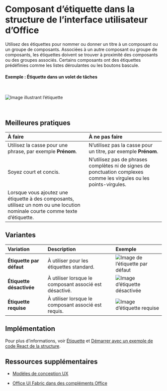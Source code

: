# <a name="label-component-in-office-ui-fabric"></a>Composant d’étiquette dans la structure de l’interface utilisateur d’Office

Utilisez des étiquettes pour nommer ou donner un titre à un composant ou un groupe de composants. Associées à un autre composant ou groupe de composants, les étiquettes doivent se trouver à proximité des composants ou des groupes associés. Certains composants ont des étiquettes prédéfinies comme les listes déroulantes ou les boutons bascule.
  
#### <a name="example-label-in-a-task-pane"></a>Exemple : Étiquette dans un volet de tâches

<br/>

![Image illustrant l’étiquette](../../images/overview_withApp_label.png)

<br/>

## <a name="best-practices"></a>Meilleures pratiques

|**À faire**|**À ne pas faire**|
|:------------|:--------------|
|Utilisez la casse pour une phrase, par exemple **Prénom**.|N’utilisez pas la casse pour un titre, par exemple **Prénom**.|
|Soyez court et concis.|N’utilisez pas de phrases complètes ni de signes de ponctuation complexes comme les virgules ou les points-virgules.|
|Lorsque vous ajoutez une étiquette à des composants, utilisez un nom ou une locution nominale courte comme texte d’étiquette.| |

## <a name="variants"></a>Variantes

|**Variation**|**Description**|**Exemple**|
|:------------|:--------------|:----------|
|**Étiquette par défaut**|À utiliser pour les étiquettes standard.|![Image de l’étiquette par défaut](../../images/label.png)<br/>|
|**Étiquette désactivée**|À utiliser lorsque le composant associé est désactivé.|![Image d’étiquette désactivée](../../images/labelDisabled.png)<br/>|
|**Étiquette requise**|À utiliser lorsque le composant associé est requis.|![Image d’étiquette requise](../../images/labelRequired.png)<br/>|

## <a name="implementation"></a>Implémentation

Pour plus d’informations, voir [Étiquette](https://dev.office.com/fabric#/components/label) et [Démarrer avec un exemple de code React de la structure](https://github.com/OfficeDev/Word-Add-in-GettingStartedFabricReact).

## <a name="additional-resources"></a>Ressources supplémentaires

- [Modèles de conception UX](https://github.com/OfficeDev/Office-Add-in-UX-Design-Patterns-Code)

- [Office UI Fabric dans des compléments Office](office-ui-fabric.md)
